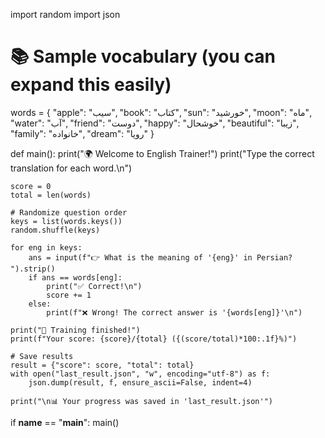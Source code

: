 import random
import json

# 📚 Sample vocabulary (you can expand this easily)
words = {
    "apple": "سیب",
    "book": "کتاب",
    "sun": "خورشید",
    "moon": "ماه",
    "water": "آب",
    "friend": "دوست",
    "happy": "خوشحال",
    "beautiful": "زیبا",
    "family": "خانواده",
    "dream": "رویا"
}

def main():
    print("🌍 Welcome to English Trainer!")
    print("Type the correct translation for each word.\n")

    score = 0
    total = len(words)

    # Randomize question order
    keys = list(words.keys())
    random.shuffle(keys)

    for eng in keys:
        ans = input(f"👉 What is the meaning of '{eng}' in Persian? ").strip()
        if ans == words[eng]:
            print("✅ Correct!\n")
            score += 1
        else:
            print(f"❌ Wrong! The correct answer is '{words[eng]}'\n")

    print("🏁 Training finished!")
    print(f"Your score: {score}/{total} ({(score/total)*100:.1f}%)")

    # Save results
    result = {"score": score, "total": total}
    with open("last_result.json", "w", encoding="utf-8") as f:
        json.dump(result, f, ensure_ascii=False, indent=4)

    print("\n📊 Your progress was saved in 'last_result.json'")

if __name__ == "__main__":
    main()

